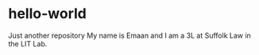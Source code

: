 # hello-world
 Just another repository
My name is Emaan and I am a 3L at Suffolk Law in the LIT Lab.
